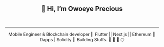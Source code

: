 <h2 align="center"> 👋 Hi, I’m Owoeye Precious </h2>
<br/>
<hr/>
<p align="center">Mobile Engineer & Blockchain developer || Flutter || Next js || Ethereum  || Dapps | Solidity || Building Stuffs. 🥘 🔨 🚀 🌕 </p>




<!---
parallelbox-lab/parallelbox-lab is a ✨ special ✨ repository because its `README.md` (this file) appears on your GitHub profile.
You can click the Preview link to take a look at your changes.
--->
